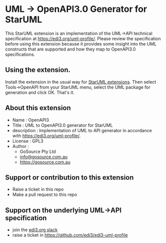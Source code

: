 # UML -> OpenAPI3.0 Generator for StarUML

This StarUML extension is an implementation of the UML->API technical specification at https://edi3.org/uml-profile/. Please review the specification before using this extension because it provides some insight into the UML constructs that are supported and how they map to OpenAPI3.0 specifications.

## Using the extension.

Install the extension in the usual way for [StarUML extensions](https://docs.staruml.io/user-guide/managing-extensions#install-extension).  Then select Tools->OpenAPI from your StarUML menu, select the UML package for generation and click OK.  That's it.

## About this extension

* Name : OpenAPI3
* Title : UML to OpenAPI3.0 generator for StarUML
* description : Implementation of UML to API generator in accordance with https://edi3.org/uml-profile/.  
* License : GPL3
* Author : 
   * GoSource Pty Ltd
   * info@gosource.com.au
   * https://gosource.com.au

## Support or contribution to this extension

* Raise a ticket in this repo
* Make a pull request to this repo

## Support on the underlying UML->API specification

* join the [edi3.org slack](https://edi3.org/community/)
* raise a ticket in https://github.com/edi3/edi3-uml-profile

